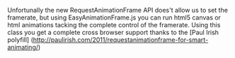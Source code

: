 Unfortunally the new RequestAnimationFrame API does't allow us to set the framerate, but using EasyAnimationFrame.js you can run html5 canvas or html animations tacking the complete control of the framerate. Using this class you get a complete cross browser support thanks to the [Paul Irish polyfill] (http://paulirish.com/2011/requestanimationframe-for-smart-animating/) 